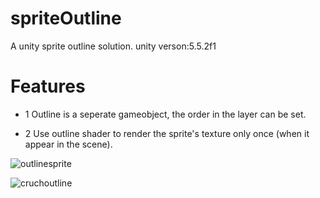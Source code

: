 # spriteOutline
A unity sprite outline solution. unity verson:5.5.2f1
# Features
* 1 Outline is a seperate gameobject, the order in the layer can be set.

* 2 Use outline shader to render the sprite's texture only once (when 
   it appear in the scene).
     
![outlinesprite](https://cloud.githubusercontent.com/assets/5509512/23898554/9b093616-086e-11e7-9c4e-86a7130e9708.gif)

![cruchoutline](https://cloud.githubusercontent.com/assets/5509512/23899767/a008b54c-0873-11e7-92bd-69bdb167bbbb.png)


